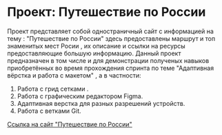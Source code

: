 # Проект: Путешествие по России

Проект представляет собой одностраничный сайт с информацией на тему : "Путешествие по России"
здесь предоставлены маршрут и топ знаменитых мест Росии , их описание и ссылки на ресурсы предоставляющие большую информацию.
Данный проект предназначен в том числе и для демонстрации полученых навыков приобретённых во время прохождения спринта по теме "Адаптивная вёрстка и работа с макетом" , а в частности:
1. Работа с грид сетками .
2. Работа с графическим редактором Figma.
3. Адаптивная верстка для разных разрешений устройств.
4. Работа с ветками Git.

[Ссылка на сайт "Путешествие по России"](https://georgysemeonov.github.io/russian-travel/)
